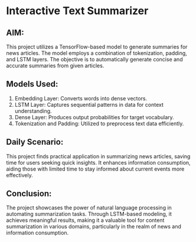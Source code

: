 # Interactive Text Summarizer

## AIM:
This project utilizes a TensorFlow-based model to generate summaries for news articles. The model employs a combination of tokenization, padding, and LSTM layers. The objective is to automatically generate concise and accurate summaries from given articles.

## Models Used:

1) Embedding Layer: Converts words into dense vectors.
2) LSTM Layer: Captures sequential patterns in data for context understanding.
3) Dense Layer: Produces output probabilities for target vocabulary.
5) Tokenization and Padding: Utilized to preprocess text data efficiently.

## Daily Scenario:
This project finds practical application in summarizing news articles, saving time for users seeking quick insights. It enhances information consumption, aiding those with limited time to stay informed about current events more effectively.

## Conclusion:
The project showcases the power of natural language processing in automating summarization tasks. Through LSTM-based modeling, it achieves meaningful results, making it a valuable tool for content summarization in various domains, particularly in the realm of news and information consumption.
